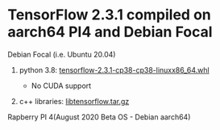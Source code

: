 # TensorFlow 2.3.1 compiled on aarch64 PI4 and Debian Focal

Debian Focal (i.e. Ubuntu 20.04)

1. python 3.8: [tensorflow-2.3.1-cp38-cp38-linuxx86_64.whl](https://1drv.ms/u/s!ArHAPNFYUSGMh_gkRItwkyvlpaJxLg?e=anBN8F)
   * No CUDA support

2. c++ libraries: [libtensorflow.tar.gz](https://1drv.ms/u/s!ArHAPNFYUSGMh_gji1x7C2KqxB7nDA?e=TLxQYy)


Rapberry PI 4(August 2020 Beta OS - Debian aarch64)
